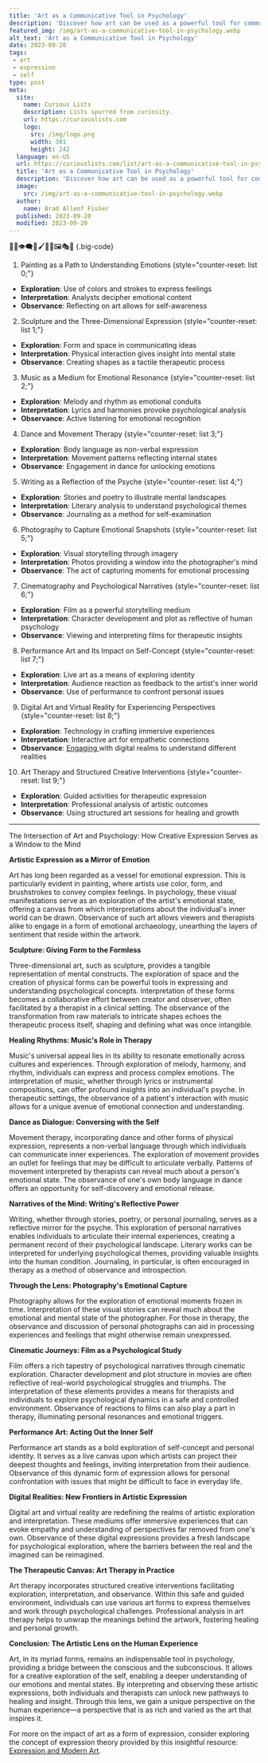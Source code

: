 ```yaml
---
title: 'Art as a Communicative Tool in Psychology'
description: 'Discover how art can be used as a powerful tool for communication in psychology, unlocking new perspectives and fostering curiosity in understanding the human mind.'
featured_img: /img/art-as-a-communicative-tool-in-psychology.webp
alt_text: 'Art as a Communicative Tool in Psychology'
date: 2023-09-20
tags:
 - art
 - expression
 - self
type: post
meta:
  site:
    name: Curious Lists
    description: Lists spurred from curiosity.
    url: https://curiouslists.com
    logo:
      src: /img/logo.png
      width: 301
      height: 242
  language: en-US
  url: https://curiouslists.com/list/art-as-a-communicative-tool-in-psychology
  title: 'Art as a Communicative Tool in Psychology'
  description: 'Discover how art can be used as a powerful tool for communication in psychology, unlocking new perspectives and fostering curiosity in understanding the human mind.'
  image:
    src: /img/art-as-a-communicative-tool-in-psychology.webp
  author:
    name: Brad Allenf Fisher
  published: 2023-09-20
  modified: 2023-09-20
---
```



🎨🧠👁️‍🗨️💭🖌️👩‍🎨🖼️🎭🧩 {.big-code}

1. Painting as a Path to Understanding Emotions {style="counter-reset: list 0;"}
  - **Exploration**: Use of colors and strokes to express feelings
  - **Interpretation**: Analysts decipher emotional content
  - **Observance**: Reflecting on art allows for self-awareness

2. Sculpture and the Three-Dimensional Expression {style="counter-reset: list 1;"}
  - **Exploration**: Form and space in communicating ideas
  - **Interpretation**: Physical interaction gives insight into mental state
  - **Observance**: Creating shapes as a tactile therapeutic process

3. Music as a Medium for Emotional Resonance {style="counter-reset: list 2;"}
  - **Exploration**: Melody and rhythm as emotional conduits
  - **Interpretation**: Lyrics and harmonies provoke psychological analysis
  - **Observance**: Active listening for emotional recognition

4. Dance and Movement Therapy {style="counter-reset: list 3;"}
  - **Exploration**: Body language as non-verbal expression
  - **Interpretation**: Movement patterns reflecting internal states
  - **Observance**: Engagement in dance for unlocking emotions

5. Writing as a Reflection of the Psyche {style="counter-reset: list 4;"}
  - **Exploration**: Stories and poetry to illustrate mental landscapes
  - **Interpretation**: Literary analysis to understand psychological themes
  - **Observance**: Journaling as a method for self-examination

6. Photography to Capture Emotional Snapshots {style="counter-reset: list 5;"}
  - **Exploration**: Visual storytelling through imagery
  - **Interpretation**: Photos providing a window into the photographer's mind
  - **Observance**: The act of capturing moments for emotional processing

7. Cinematography and Psychological Narratives {style="counter-reset: list 6;"}
  - **Exploration**: Film as a powerful storytelling medium
  - **Interpretation**: Character development and plot as reflective of human psychology
  - **Observance**: Viewing and interpreting films for therapeutic insights

8. Performance Art and Its Impact on Self-Concept {style="counter-reset: list 7;"}
  - **Exploration**: Live art as a means of exploring identity
  - **Interpretation**: Audience reaction as feedback to the artist's inner world
  - **Observance**: Use of performance to confront personal issues

9. Digital Art and Virtual Reality for Experiencing Perspectives {style="counter-reset: list 8;"}
  - **Exploration**: Technology in crafting immersive experiences
  - **Interpretation**: Interactive art for empathetic connections
  - **Observance**: [Engaging  ](https://curiouslists.com/list/the-subconscious-in-art-dreams-symbols-and-creativity)with digital realms to understand different realities

10. Art Therapy and Structured Creative Interventions {style="counter-reset: list 9;"}
  - **Exploration**: Guided activities for therapeutic expression
  - **Interpretation**: Professional analysis of artistic outcomes
  - **Observance**: Using structured art sessions for healing and growth

---

The Intersection of Art and Psychology: How Creative Expression Serves as a Window to the Mind

**Artistic Expression as a Mirror of Emotion**

Art has long been regarded as a vessel for emotional expression. This is particularly evident in painting, where artists use color, form, and brushstrokes to convey complex feelings. In psychology, these visual manifestations serve as an exploration of the artist's emotional state, offering a canvas from which interpretations about the individual's inner world can be drawn. Observance of such art allows viewers and therapists alike to engage in a form of emotional archaeology, unearthing the layers of sentiment that reside within the artwork.

**Sculpture: Giving Form to the Formless**

Three-dimensional art, such as sculpture, provides a tangible representation of mental constructs. The exploration of space and the creation of physical forms can be powerful tools in expressing and understanding psychological concepts. Interpretation of these forms becomes a collaborative effort between creator and observer, often facilitated by a therapist in a clinical setting. The observance of the transformation from raw materials to intricate shapes echoes the therapeutic process itself, shaping and defining what was once intangible.

**Healing Rhythms: Music's Role in Therapy**

Music's universal appeal lies in its ability to resonate emotionally across cultures and experiences. Through exploration of melody, harmony, and rhythm, individuals can express and process complex emotions. The interpretation of music, whether through lyrics or instrumental compositions, can offer profound insights into an individual's psyche. In therapeutic settings, the observance of a patient's interaction with music allows for a unique avenue of emotional connection and understanding.

**Dance as Dialogue: Conversing with the Self**

Movement therapy, incorporating dance and other forms of physical expression, represents a non-verbal language through which individuals can communicate inner experiences. The exploration of movement provides an outlet for feelings that may be difficult to articulate verbally. Patterns of movement interpreted by therapists can reveal much about a person's emotional state. The observance of one's own body language in dance offers an opportunity for self-discovery and emotional release.

**Narratives of the Mind: Writing's Reflective Power**

Writing, whether through stories, poetry, or personal journaling, serves as a reflective mirror for the psyche. This exploration of personal narratives enables individuals to articulate their internal experiences, creating a permanent record of their psychological landscape. Literary works can be interpreted for underlying psychological themes, providing valuable insights into the human condition. Journaling, in particular, is often encouraged in therapy as a method of observance and introspection.

**Through the Lens: Photography's Emotional Capture**

Photography allows for the exploration of emotional moments frozen in time. Interpretation of these visual stories can reveal much about the emotional and mental state of the photographer. For those in therapy, the observance and discussion of personal photographs can aid in processing experiences and feelings that might otherwise remain unexpressed.

**Cinematic Journeys: Film as a Psychological Study**

Film offers a rich tapestry of psychological narratives through cinematic exploration. Character development and plot structure in movies are often reflective of real-world psychological struggles and triumphs. The interpretation of these elements provides a means for therapists and individuals to explore psychological dynamics in a safe and controlled environment. Observance of reactions to films can also play a part in therapy, illuminating personal resonances and emotional triggers.

**Performance Art: Acting Out the Inner Self**

Performance art stands as a bold exploration of self-concept and personal identity. It serves as a live canvas upon which artists can project their deepest thoughts and feelings, inviting interpretation from their audience. Observance of this dynamic form of expression allows for personal confrontation with issues that might be difficult to face in everyday life.

**Digital Realities: New Frontiers in Artistic Expression**

Digital art and virtual reality are redefining the realms of artistic exploration and interpretation. These mediums offer immersive experiences that can evoke empathy and understanding of perspectives far removed from one's own. Observance of these digital expressions provides a fresh landscape for psychological exploration, where the barriers between the real and the imagined can be reimagined.

**The Therapeutic Canvas: Art Therapy in Practice**

Art therapy incorporates structured creative interventions facilitating exploration, interpretation, and observance. Within this safe and guided environment, individuals can use various art forms to express themselves and work through psychological challenges. Professional analysis in art therapy helps to unwrap the meanings behind the artwork, fostering healing and personal growth.

**Conclusion: The Artistic Lens on the Human Experience**

Art, in its myriad forms, remains an indispensable tool in psychology, providing a bridge between the conscious and the subconscious. It allows for a creative exploration of the self, enabling a deeper understanding of our emotions and mental states. By interpreting and observing these artistic expressions, both individuals and therapists can unlock new pathways to healing and insight. Through this lens, we gain a unique perspective on the human experience—a perspective that is as rich and varied as the art that inspires it.

For more on the impact of art as a form of expression, consider exploring the concept of expression theory provided by this insightful resource: [Expression and Modern Art](https://www.khanacademy.org/humanities/art-1010/beginners-guide-20th-c-art/xdc974a79:key-concepts/a/expression-and-modern-art).